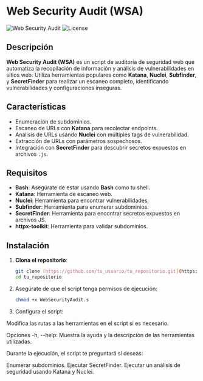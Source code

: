 # Web Security Audit (WSA)

![Web Security Audit](https://img.shields.io/badge/version-1.0.0-blue.svg) ![License](https://img.shields.io/badge/license-MIT-green.svg)

## Descripción

**Web Security Audit (WSA)** es un script de auditoría de seguridad web que automatiza la recopilación de información y análisis de vulnerabilidades en sitios web. Utiliza herramientas populares como **Katana**, **Nuclei**, **Subfinder**, y **SecretFinder** para realizar un escaneo completo, identificando vulnerabilidades y configuraciones inseguras.

## Características

- Enumeración de subdominios.
- Escaneo de URLs con **Katana** para recolectar endpoints.
- Análisis de URLs usando **Nuclei** con múltiples tags de vulnerabilidad.
- Extracción de URLs con parámetros sospechosos.
- Integración con **SecretFinder** para descubrir secretos expuestos en archivos `.js`.

## Requisitos

- **Bash**: Asegúrate de estar usando **Bash** como tu shell.
- **Katana**: Herramienta de escaneo web.
- **Nuclei**: Herramienta para encontrar vulnerabilidades.
- **Subfinder**: Herramienta para enumerar subdominios.
- **SecretFinder**: Herramienta para encontrar secretos expuestos en archivos JS.
- **httpx-toolkit**: Herramienta para validar subdominios.

## Instalación

1. **Clona el repositorio**:

   ```bash
   git clone [https://github.com/tu_usuario/tu_repositorio.git](https://github.com/jlizarragavil/wsa.git)
   cd tu_repositorio
   ```
2. Asegúrate de que el script tenga permisos de ejecución:

   ```bash
   chmod +x WebSecurityAudit.s
   ```
3. Configura el script:

Modifica las rutas a las herramientas en el script si es necesario.

Opciones
-h, --help: Muestra la ayuda y la descripción de las herramientas utilizadas.

Durante la ejecución, el script te preguntará si deseas:

Enumerar subdominios.
Ejecutar SecretFinder.
Ejecutar un análisis de seguridad usando Katana y Nuclei.


